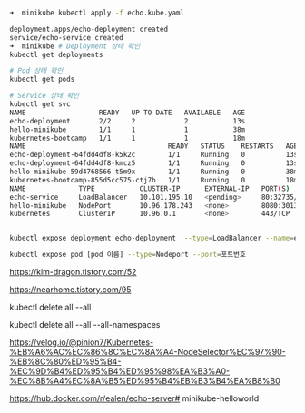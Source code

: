 

```sh

➜  minikube kubectl apply -f echo.kube.yaml

deployment.apps/echo-deployment created
service/echo-service created
➜  minikube # Deployment 상태 확인
kubectl get deployments

# Pod 상태 확인
kubectl get pods

# Service 상태 확인
kubectl get svc
NAME                  READY   UP-TO-DATE   AVAILABLE   AGE
echo-deployment       2/2     2            2           13s
hello-minikube        1/1     1            1           38m
kubernetes-bootcamp   1/1     1            1           18m
NAME                                   READY   STATUS    RESTARTS   AGE
echo-deployment-64fdd4df8-k5k2c        1/1     Running   0          13s
echo-deployment-64fdd4df8-kmcz5        1/1     Running   0          13s
hello-minikube-59d4768566-t5m9x        1/1     Running   0          38m
kubernetes-bootcamp-855d5cc575-ctj7b   1/1     Running   0          18m
NAME             TYPE           CLUSTER-IP      EXTERNAL-IP   PORT(S)          AGE
echo-service     LoadBalancer   10.101.195.10   <pending>     80:32735/TCP     13s
hello-minikube   NodePort       10.96.178.243   <none>        8080:30137/TCP   38m
kubernetes       ClusterIP      10.96.0.1       <none>        443/TCP          40m


kubectl expose deployment echo-deployment  --type=LoadBalancer --name=echo-deployment

kubectl expose pod [pod 이름] --type=Nodeport --port=포트번호


```


https://kim-dragon.tistory.com/52

https://nearhome.tistory.com/95

kubectl delete all --all

kubectl delete all --all --all-namespaces


https://velog.io/@pinion7/Kubernetes-%EB%A6%AC%EC%86%8C%EC%8A%A4-NodeSelector%EC%97%90-%EB%8C%80%ED%95%B4-%EC%9D%B4%ED%95%B4%ED%95%98%EA%B3%A0-%EC%8B%A4%EC%8A%B5%ED%95%B4%EB%B3%B4%EA%B8%B0

https://hub.docker.com/r/ealen/echo-server# minikube-helloworld
